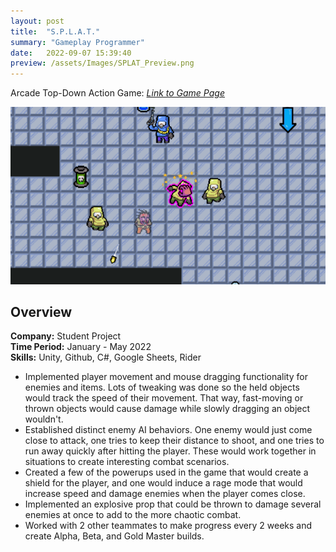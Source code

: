 ```yaml
---
layout: post
title:  "S.P.L.A.T."
summary: "Gameplay Programmer"
date:   2022-09-07 15:39:40
preview: /assets/Images/SPLAT_Preview.png
---
```


Arcade Top-Down Action Game: [_Link to Game Page_](https://dwagon6.itch.io/splat)

![Picture 1](/assets/Images/SPLAT_Full.png)

## Overview
**Company:** Student Project<br>
**Time Period:** January - May 2022<br>
**Skills:** Unity, Github, C#, Google Sheets, Rider<br>

- Implemented player movement and mouse dragging functionality for enemies and items. Lots of tweaking was done so the held objects would track the speed of their movement. That way, fast-moving or thrown objects would cause damage while slowly dragging an object wouldn't.
- Established distinct enemy AI behaviors. One enemy would just come close to attack, one tries to keep their distance to shoot, and one tries to run away quickly after hitting the player. These would work together in situations to create interesting combat scenarios.
- Created a few of the powerups used in the game that would create a shield for the player, and one would induce a rage mode that would increase speed and damage enemies when the player comes close.
- Implemented an explosive prop that could be thrown to damage several enemies at once to add to the more chaotic combat.
- Worked with 2 other teammates to make progress every 2 weeks and create Alpha, Beta, and Gold Master builds.
